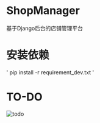 # ShopManager
基于Django后台的店铺管理平台

# 安装依赖
'
pip install -r requirement_dev.txt
'

# TO-DO
![todo](https://raw.githubusercontent.com/ivwsyygyfnhv/ShopManager/master/todo.png)